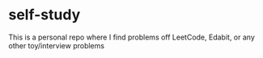 # self-study
This is a personal repo where I find problems off LeetCode, Edabit, or any other toy/interview problems
